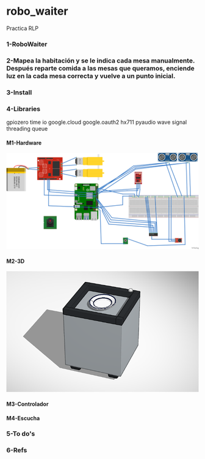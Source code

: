# robo_waiter
Practica RLP 

### 1-RoboWaiter

### 2-Mapea la habitación y se le indica cada mesa manualmente. Después reparte comida a las mesas que queramos, enciende luz en la cada mesa correcta y vuelve a un punto inicial.

### 3-Install

### 4-Libraries

gpiozero
time 
io
google.cloud
google.oauth2
hx711
pyaudio
wave
signal
threading
queue


#### M1-Hardware

![Diagrama de conexiones](https://github.com/45Hack45/robo_waiter/blob/main/conexiones%20proyecto_bb.png)

#### M2-3D

![Modelo 3D](https://github.com/45Hack45/robo_waiter/blob/main/robot3Dbasic.png)

#### M3-Controlador

#### M4-Escucha
  
### 5-To do's

### 6-Refs

